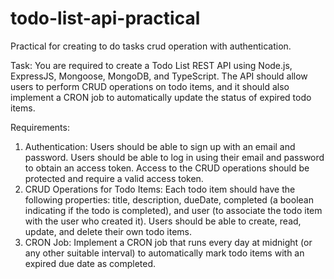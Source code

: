 # todo-list-api-practical
Practical for creating to do tasks crud operation with authentication.

Task:
You are required to create a Todo List REST API using Node.js, ExpressJS, Mongoose, MongoDB, and TypeScript. The API should allow users to perform CRUD operations on todo items, and it should also implement a CRON job to automatically update the status of expired todo items.

Requirements:
1. Authentication:
Users should be able to sign up with an email and password.
Users should be able to log in using their email and password to obtain an access token.
Access to the CRUD operations should be protected and require a valid access token.
2. CRUD Operations for Todo Items:
Each todo item should have the following properties: title, description, dueDate, completed (a boolean indicating if the todo is completed), and user (to associate the todo item with the user who created it).
Users should be able to create, read, update, and delete their own todo items.
3. CRON Job:
Implement a CRON job that runs every day at midnight (or any other suitable interval) to automatically mark todo items with an expired due date as completed.
